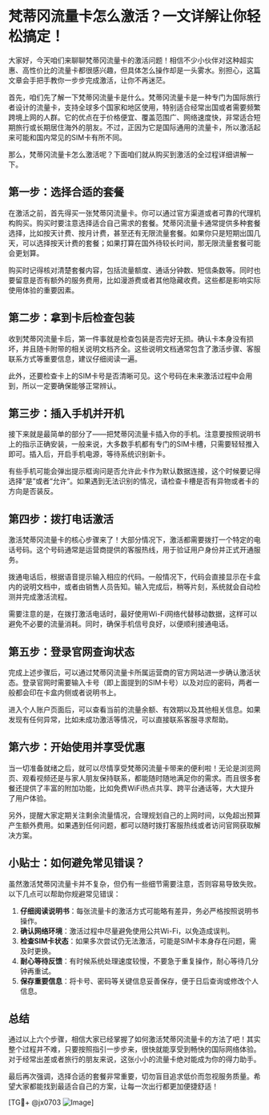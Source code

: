 # 梵蒂冈流量卡怎么激活？一文详解让你轻松搞定！

大家好，今天咱们来聊聊梵蒂冈流量卡的激活问题！相信不少小伙伴对这种超实惠、高性价比的流量卡都很感兴趣，但具体怎么操作却是一头雾水。别担心，这篇文章会手把手教你一步步完成激活，让你不再迷茫。

首先，咱们先了解一下梵蒂冈流量卡是什么。梵蒂冈流量卡是一种专门为国际旅行者设计的流量卡，支持全球多个国家和地区使用，特别适合经常出国或者需要频繁跨境上网的人群。它的优点在于价格便宜、覆盖范围广、网络速度快，非常适合短期旅行或长期居住海外的朋友。不过，正因为它是国际通用的流量卡，所以激活起来可能和国内常见的SIM卡有所不同。

那么，梵蒂冈流量卡怎么激活呢？下面咱们就从购买到激活的全过程详细讲解一下。

## 第一步：选择合适的套餐

在激活之前，首先得买一张梵蒂冈流量卡。你可以通过官方渠道或者可靠的代理机构购买。购买时要注意选择适合自己需求的套餐。梵蒂冈流量卡通常提供多种套餐选择，比如按天计费、按月计费，甚至还有无限流量套餐。如果你只是短期出国几天，可以选择按天计费的套餐；如果打算在国外待较长时间，那无限流量套餐可能会更划算。

购买时记得核对清楚套餐内容，包括流量额度、通话分钟数、短信条数等。同时也要留意是否有额外的服务费用，比如漫游费或者其他隐藏收费。这些都是影响实际使用体验的重要因素。

## 第二步：拿到卡后检查包装

收到梵蒂冈流量卡后，第一件事就是检查包装是否完好无损。确认卡本身没有损坏，并且随卡附带的相关说明文档齐全。这些说明文档通常包含了激活步骤、客服联系方式等重要信息，建议仔细阅读一遍。

此外，还要检查卡上的SIM卡号是否清晰可见。这个号码在未来激活过程中会用到，所以一定要确保能够正常辨认。

## 第三步：插入手机并开机

接下来就是最简单的部分了——把梵蒂冈流量卡插入你的手机。注意要按照说明书上的指示正确安装，一般来说，大多数手机都有专门的SIM卡槽，只需要轻轻推入即可。插入后，开启手机电源，等待系统识别新卡。

有些手机可能会弹出提示框询问是否允许此卡作为默认数据连接，这个时候要记得选择“是”或者“允许”。如果遇到无法识别的情况，请检查卡槽是否有异物或者卡的方向是否装反。

## 第四步：拨打电话激活

激活梵蒂冈流量卡的核心步骤来了！大部分情况下，激活都需要拨打一个特定的电话号码。这个号码通常是运营商提供的客服热线，用于验证用户身份并正式开通服务。

拨通电话后，根据语音提示输入相应的代码。一般情况下，代码会直接显示在卡盒内的说明文档中，或者由销售人员告知。输入完成后，稍等片刻，系统就会自动检测并完成激活流程。

需要注意的是，在拨打激活电话时，最好使用Wi-Fi网络代替移动数据，这样可以避免不必要的流量消耗。同时，确保手机信号良好，以便顺利接通电话。

## 第五步：登录官网查询状态

完成上述步骤后，可以通过梵蒂冈流量卡所属运营商的官方网站进一步确认激活状态。登录官网时需要输入卡号（即上面提到的SIM卡号）以及对应的密码，两者一般都会印在卡盒内侧或者说明书上。

进入个人账户页面后，可以查看当前的流量余额、有效期以及其他相关信息。如果发现有任何异常，比如未成功激活等情况，可以直接联系客服寻求帮助。

## 第六步：开始使用并享受优惠

当一切准备就绪之后，就可以尽情享受梵蒂冈流量卡带来的便利啦！无论是浏览网页、观看视频还是与家人朋友保持联系，都能随时随地满足你的需求。而且很多套餐还提供了丰富的附加功能，比如免费WiFi热点共享、跨平台通话等，大大提升了用户体验。

另外，提醒大家定期关注剩余流量情况，合理规划自己的上网时间，以免超出预算产生额外费用。如果遇到任何问题，都可以随时拨打客服热线或者访问官网获取解决方案。

## 小贴士：如何避免常见错误？

虽然激活梵蒂冈流量卡并不复杂，但仍有一些细节需要注意，否则容易导致失败。以下几点可以帮助你规避常见错误：

1. **仔细阅读说明书**：每张流量卡的激活方式可能略有差异，务必严格按照说明书操作。
2. **确认网络环境**：激活过程中尽量避免使用公共Wi-Fi，以免造成误判。
3. **检查SIM卡状态**：如果多次尝试仍无法激活，可能是SIM卡本身存在问题，需及时更换。
4. **耐心等待反馈**：有时候系统处理速度较慢，不要急于重复操作，耐心等待几分钟再重试。
5. **保存重要信息**：将卡号、密码等关键信息妥善保存，便于日后查询或修改个人信息。

## 总结

通过以上六个步骤，相信大家已经掌握了如何激活梵蒂冈流量卡的方法了吧！其实整个过程并不难，只要按照指引一步步来，很快就能享受到畅快的国际网络体验。对于经常出差或者旅行的朋友来说，这张小小的流量卡绝对能成为你的得力助手。

最后再次强调，选择合适的套餐非常重要，切勿盲目追求低价而忽视服务质量。希望大家都能找到最适合自己的方案，让每一次出行都更加便捷舒适！

[TG💪+ @jx0703 ![Image](https://github.com/user-attachments/assets/dbca1d08-cadb-493c-b0ec-ad6f7a83f270)]